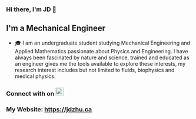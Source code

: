 ### Hi there, I'm JD 👋

## I'm a Mechanical Engineer
- 🎓 I am an undergraduate student studying Mechanical Engineering and Applied Mathematics passionate about Physics and Engineering. I have always been fascinated by nature and science, trained and educated as an engineer gives me the tools available to explore these interests, my research interest includes but not limited to fluids, biophysics and medical physics.

### Connect with on [<img alt="codeSTACKr | LinkedIn" width="22px" src="https://cdn.jsdelivr.net/npm/simple-icons@v3/icons/linkedin.svg" />][linkedin]

### My Website: https://jdzhu.ca



[linkedin]: https://www.linkedin.com/in/jd-zhu
